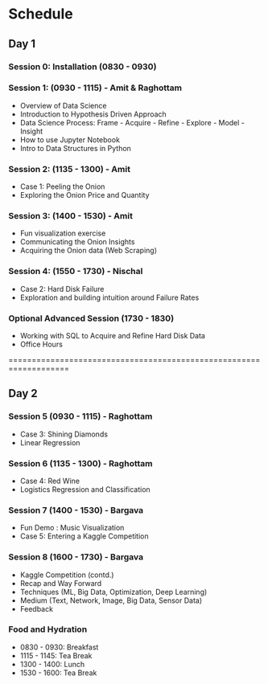 # Schedule

## Day 1

### Session 0: Installation (0830 - 0930)

### Session 1: (0930 - 1115) - Amit & Raghottam
- Overview of Data Science
- Introduction to Hypothesis Driven Approach
- Data Science Process: Frame - Acquire - Refine - Explore - Model - Insight
- How to use Jupyter Notebook
- Intro to Data Structures in Python

### Session 2: (1135 - 1300) - Amit
- Case 1: Peeling the Onion
- Exploring the Onion Price and Quantity

### Session 3: (1400 - 1530) - Amit
- Fun visualization exercise
- Communicating the Onion Insights
- Acquiring the Onion data (Web Scraping)

### Session 4: (1550 - 1730) - Nischal
- Case 2: Hard Disk Failure
- Exploration and building intuition around Failure Rates

### Optional Advanced Session (1730 - 1830)
- Working with SQL to Acquire and Refine Hard Disk Data
- Office Hours

===================================================================

## Day 2

### Session 5 (0930 - 1115) - Raghottam
- Case 3: Shining Diamonds
- Linear Regression

### Session 6 (1135 - 1300) - Raghottam
- Case 4: Red Wine
- Logistics Regression and Classification

### Session 7 (1400 - 1530) - Bargava
- Fun Demo : Music Visualization
- Case 5: Entering a Kaggle Competition

### Session 8 (1600 - 1730) - Bargava
- Kaggle Competition (contd.)
- Recap and Way Forward
- Techniques (ML, Big Data, Optimization, Deep Learning)
- Medium (Text, Network, Image, Big Data, Sensor Data)
- Feedback

### Food and Hydration
- 0830 - 0930: Breakfast
- 1115 - 1145: Tea Break
- 1300 - 1400: Lunch
- 1530 - 1600: Tea Break
